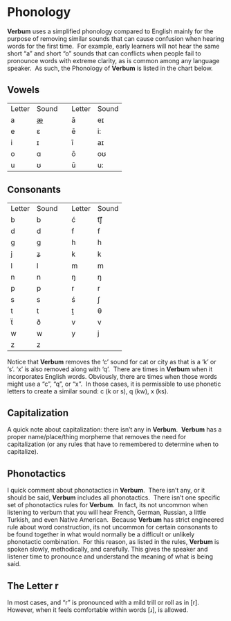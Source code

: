 # Phonology

**Verbum** uses a simplified phonology compared to English mainly for the purpose of removing similar sounds that can cause confusion when hearing words for the first time.&nbsp; For example, early learners will not hear the same short “a” and short “o” sounds that can conflicts when people fail to pronounce words with extreme clarity, as is common among any language speaker.&nbsp; As such, the Phonology of **Verbum** is listed in the chart below.

## Vowels

||||||
|--- |--- |--- |--- |--- |
|Letter|Sound||Letter|Sound|
|a|[æ](https://en.wikipedia.org/wiki/File:Near-open_front_unrounded_vowel.ogg)||ā|eɪ|
|e|ɛ||ē|i:|
|i|ɪ||ī|aɪ|
|o|ɑ||ō|oʊ|
|u|ʊ||ū|u:|

## Consonants

||||||
|--- |--- |--- |--- |--- |
|Letter|Sound||Letter|Sound|
|b|b||ć|t͡ʃ|
|d|d||f|f|
|g|g||h|h|
|j|ʑ||k|k|
|l|l||m|m|
|n|n||ŋ|ŋ|
|p|p||r|r|
|s|s||ś|ʃ|
|t|t||ṯ|θ|
|ẗ|ð||v|v|
|w|w||y|j|
|z|z||||

Notice that **Verbum** removes the ‘c’ sound for cat or city as that is a ‘k’ or ‘s’. ‘x’ is also removed along with ‘q’.&nbsp; There are times in **Verbum** when it incorporates English words. Obviously, there are times when those words might use a “c”, “q”, or “x”.&nbsp; In those cases, it is permissible to use phonetic letters to create a similar sound: c (k or s), q (kw), x (ks).

## Capitalization

A quick note about capitalization: there isn’t any in **Verbum**.&nbsp; **Verbum** has a proper name/place/thing morpheme that removes the need for capitalization (or any rules that have to remembered to determine when to capitalize).

## Phonotactics

I quick comment about phonotactics in **Verbum**.&nbsp; There isn’t any, or it should be said, **Verbum** includes all phonotactics.&nbsp; There isn’t one specific set of phonotactics rules for **Verbum**.&nbsp; In fact, its not uncommon when listening to verbum that you will hear French, German, Russian, a little Turkish, and even Native American.&nbsp; Because **Verbum** has strict engineered rule about word construction, its not uncommon for certain consonants to be found together in what would normally be a difficult or unlikely phonotactic combination.&nbsp; For this reason, as listed in the rules, **Verbum** is spoken slowly, methodically, and carefully. This gives the speaker and listener time to pronounce and understand the meaning of what is being said.

## The Letter r

In most cases, and “r” is pronounced with a mild trill or roll as in [r].&nbsp; However, when it feels comfortable within words [ɹ], is allowed.
